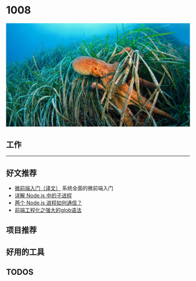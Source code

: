 
# 1008

![](./bg-imgs/1008.jpg)

## 工作


---

## 好文推荐

- [微前端入门（译文）](https://juejin.cn/post/6844903953734336525) 系统全面的微前端入门
- [详解 Node.js 中的子进程](https://juejin.cn/post/7015860859662499854)
- [两个 Node.js 进程如何通信？](https://juejin.cn/post/7016233869565231135)
- [前端工程化之强大的glob语法](https://juejin.cn/post/6876363718578405384)

## 项目推荐

## 好用的工具

## TODOS